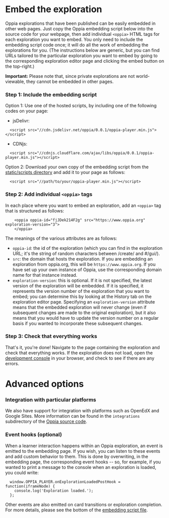 # Embed the exploration #

Oppia explorations that have been published can be easily embedded in other web pages. Just copy the Oppia embedding script below into the source code for your webpage, then add individual `<oppia>` HTML tags for each exploration you want to embed. You only need to include the embedding script code once; it will do all the work of embedding the explorations for you. (The instructions below are generic, but you can find URLs tailored to the particular exploration you want to embed by going to the corresponding exploration editor page and clicking the embed button on the top-right.)

**Important:** Please note that, since private explorations are not world-viewable, they cannot be embedded in other pages.

### Step 1: Include the embedding script ###

Option 1: Use one of the hosted scripts, by including one of the following codes on your page:

  * jsDelivr:
```
  <script src="//cdn.jsdelivr.net/oppia/0.0.1/oppia-player.min.js"></script>
```
  * CDNjs:
```
  <script src="//cdnjs.cloudflare.com/ajax/libs/oppia/0.0.1/oppia-player.min.js"></script>
```

Option 2: Download your own copy of the embedding script from the [static/scripts directory](https://github.com/oppia/oppia/tree/master/static/scripts) and add it to your page as follows:

```
  <script src="//path/to/your/oppia-player.min.js"></script>
```

### Step 2: Add individual `<oppia>` tags ###

In each place where you want to embed an exploration, add an `<oppia>` tag that is structured as follows:

```
    <oppia oppia-id="fjJDek214F2g" src="https://www.oppia.org" exploration-version="3">
    </oppia>
```

The meanings of the various attributes are as follows:

  * `oppia-id`: the id of the exploration (which you can find in the exploration URL; it's the string of random characters between /create/ and #/gui/).
  * `src`: the domain that hosts the exploration. If you are embedding an exploration from oppia.org, this will be `https://www.oppia.org`. If you have set up your own instance of Oppia, use the corresponding domain name for that instance instead.
  * `exploration-version`: this is optional. If it is not specified, the latest version of the exploration will be embedded. If it is specified, it represents the version number of the exploration that you want to embed; you can determine this by looking at the History tab on the exploration editor page. Specifying an `exploration-version` attribute means that the embedded exploration will never change (even if subsequent changes are made to the original exploration), but it also means that you would have to update the version number on a regular basis if you wanted to incorporate these subsequent changes.

### Step 3: Check that everything works ###

That's it, you're done! Navigate to the page containing the exploration and check that everything works. If the exploration does not load, open the [development console](http://webmasters.stackexchange.com/questions/8525/how-to-open-the-javascript-console-in-different-browsers) in your browser, and check to see if there are any errors.


# Advanced options #

### Integration with particular platforms ###

We also have support for integration with platforms such as OpenEdX and Google Sites. More information can be found in the `integrations` subdirectory of the [Oppia source code](https://github.com/oppia/oppia/tree/master/integrations).

### Event hooks (optional) ###

When a learner interaction happens within an Oppia exploration, an event is emitted to the embedding page. If you wish, you can listen to these events and add custom behavior to them. This is done by overwriting, in the embedding page, the corresponding event hooks -- so, for example, if you wanted to print a message to the console when an exploration is loaded, you could write:
```
  window.OPPIA_PLAYER.onExplorationLoadedPostHook = function(iframeNode) {
    console.log('Exploration loaded.');
  };
```

Other events are also emitted on card transitions or exploration completion. For more details, please see the bottom of the [embedding script file](https://github.com/oppia/oppia/tree/master/static/scripts/oppia-player-0.0.1.js).
